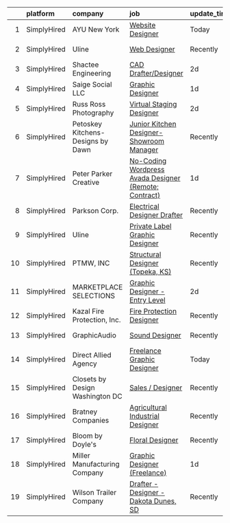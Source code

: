 

|    | platform    | company                            | job                                                                                                                                                           | update_time   | location                  |
|---:|:------------|:-----------------------------------|:--------------------------------------------------------------------------------------------------------------------------------------------------------------|:--------------|:--------------------------|
|  1 | SimplyHired | AYU New York                       | [Website Designer](https://www.simplyhired.com/job/Ke1AtNUcIixfKZBMHkRedtYdqjp5EM68nOvuOu8LmqO50qLHaPgGbg?q=3d+designer)                                      | Today         | Remote                    |
|  2 | SimplyHired | Uline                              | [Web Designer](https://www.simplyhired.com/job/kI5kUAq-InikRw-9L7E4f0451pjqb3sKTzg2rEtjPg4g-FlQB3FIdQ?q=3d+designer)                                          | Recently      | Pleasant Prairie, WI      |
|  3 | SimplyHired | Shactee Engineering                | [CAD Drafter/Designer](https://www.simplyhired.com/job/gfu8vmNNjJ8464qy7ad_te1uc5SzQJyou3t3GRhPsz3b5NGwasSCMQ?q=3d+designer)                                  | 2d            | Remote                    |
|  4 | SimplyHired | Saige Social LLC                   | [Graphic Designer](https://www.simplyhired.com/job/M3DpJaIt0D-FdTxSr0leURJ8fZL9YHmYAGOR6mgIbH9woDTqG6XOtA?q=3d+designer)                                      | 1d            | Remote                    |
|  5 | SimplyHired | Russ Ross Photography              | [Virtual Staging Designer](https://www.simplyhired.com/job/nKVObMdd24F2OMTae3a0C79p4ooxTk_fnEYM4tTdrKBa9Xa6uVED_w?q=3d+designer)                              | 2d            | Remote                    |
|  6 | SimplyHired | Petoskey Kitchens- Designs by Dawn | [Junior Kitchen Designer- Showroom Manager](https://www.simplyhired.com/job/bBgCganqxhHUWIHHbG6LIz2kj7TjXarug96hiSAewXa31mDSMjPzGg?q=3d+designer)             | Recently      | Petoskey, MI              |
|  7 | SimplyHired | Peter Parker Creative              | [No-Coding Wordpress Avada Designer (Remote; Contract)](https://www.simplyhired.com/job/rYw1u4zcSsA04nl2RpyC89WJcd2e0eTph7bcAu2U4xFSOkIQ310e6A?q=3d+designer) | 1d            | Remote                    |
|  8 | SimplyHired | Parkson Corp.                      | [Electrical Designer Drafter](https://www.simplyhired.com/job/7xC-MLWclf2pBIWhge2b5i7HeVg1Q3yBCjqVcYH3mmg06ngMBX0nvQ?q=3d+designer)                           | Recently      | Golden, CO                |
|  9 | SimplyHired | Uline                              | [Private Label Graphic Designer](https://www.simplyhired.com/job/gaU7wG-0MokVf1_JRYGiyTzy8gVqJplpjUfErgk8B2FmWrZf0ZLp5Q?q=3d+designer)                        | Recently      | Pleasant Prairie, WI      |
| 10 | SimplyHired | PTMW, INC                          | [Structural Designer (Topeka, KS)](https://www.simplyhired.com/job/MrdjExK9ykZPpacRp83kQUCzM_hydRxvuwohmfBTZA14qZ5FtyDnEg?q=3d+designer)                      | Recently      | Topeka, KS                |
| 11 | SimplyHired | MARKETPLACE SELECTIONS             | [Graphic Designer - Entry Level](https://www.simplyhired.com/job/CSzl4gFIwD4aNm3siTSiOo2_U6lVBKn_MCi4bLE97qMB4DtucDAE2g?q=3d+designer)                        | 2d            | Remote                    |
| 12 | SimplyHired | Kazal Fire Protection, Inc.        | [Fire Protection Designer](https://www.simplyhired.com/job/Q1dex7tsETJdCpyGTi2pJ3hAmarCmHZ8pckYRk6idfy2Qmg3shUp5g?q=3d+designer)                              | Recently      | Tucson, AZ                |
| 13 | SimplyHired | GraphicAudio                       | [Sound Designer](https://www.simplyhired.com/job/mkNe1-Yl_daW_vFnBGDL1JzxBa80kymLOfH4l8TvM9ifAvxRJhmcjw?q=3d+designer)                                        | Recently      | Derwood, MD               |
| 14 | SimplyHired | Direct Allied Agency               | [Freelance Graphic Designer](https://www.simplyhired.com/job/FLV_Hit0Vm7XBwplvS8bnR31JuPEg-BBxv4qcZ3en_wA6EGgCaLmhA?q=3d+designer)                            | Today         | Remote                    |
| 15 | SimplyHired | Closets by Design Washington DC    | [Sales / Designer](https://www.simplyhired.com/job/xAK2ArBIy26Ng-CzTCILNSTrKDbMcvi9s4PfTojfnO0KmR94J5A8sg?q=3d+designer)                                      | Recently      | Stafford, VA +7 locations |
| 16 | SimplyHired | Bratney Companies                  | [Agricultural Industrial Designer](https://www.simplyhired.com/job/Mumz6KfYzwl0Qf-6YYgrNMk_LNtPebzQLCSf-QYmA_szeaNtgnq67Q?q=3d+designer)                      | Recently      | Des Moines, IA            |
| 17 | SimplyHired | Bloom by Doyle's                   | [Floral Designer](https://www.simplyhired.com/job/9Wp1BDs3py5HtEaRaogVn-TSAvgQqdxtfTUtJo0j3rxRSDLuvl_Bog?q=3d+designer)                                       | Recently      | Lynchburg, VA             |
| 18 | SimplyHired | Miller Manufacturing Company       | [Graphic Designer (Freelance)](https://www.simplyhired.com/job/X7pdgTtYHWoo04JuZSlxgvKcFaQxXb-_TJ_rqInl7N8Wb9uH_zlAYA?q=3d+designer)                          | 1d            | Remote                    |
| 19 | SimplyHired | Wilson Trailer Company             | [Drafter - Designer - Dakota Dunes, SD](https://www.simplyhired.com/job/HB_-1N4xC3bKeC4ilyijGRphhSFOqz7SQDTFRn-DRHyuQoL8v1iZEw?q=3d+designer)                 | Recently      | Dakota Dunes, SD          |